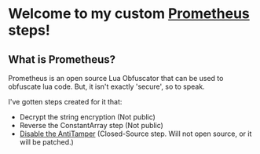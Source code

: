 # Welcome to my custom [Prometheus](https://github.com/prometheus-lua/prometheus) steps!

## What is Prometheus?
Prometheus is an open source Lua Obfuscator that can be used to obfuscate lua code.
But, it isn't exactly 'secure', so to speak.

I've gotten steps created for it that:
* Decrypt the string encryption (Not public)
* Reverse the ConstantArray step (Not public)
* [Disable the AntiTamper](Prometheus-AntiTamper-Bypass.lua) (Closed-Source step. Will not open source, or it will be patched.)
